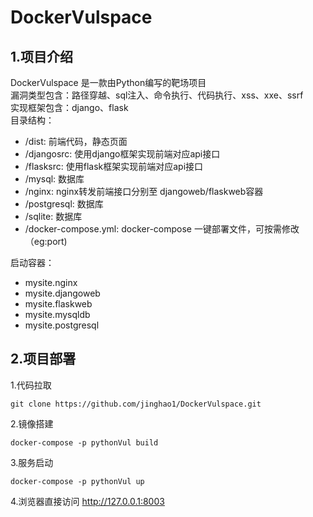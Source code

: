 # DockerVulspace
## 1.项目介绍 
DockerVulspace 是一款由Python编写的靶场项目<br>
漏洞类型包含：路径穿越、sql注入、命令执行、代码执行、xss、xxe、ssrf <br>
实现框架包含：django、flask <br>
目录结构：
 -  /dist: 前端代码，静态页面
 -  /djangosrc: 使用django框架实现前端对应api接口
 -  /flasksrc: 使用flask框架实现前端对应api接口
 -  /mysql: 数据库
 -  /nginx: nginx转发前端接口分别至 djangoweb/flaskweb容器
 -  /postgresql: 数据库
 -  /sqlite: 数据库
 -  /docker-compose.yml: docker-compose 一键部署文件，可按需修改（eg:port)

启动容器：
   -  mysite.nginx
   -  mysite.djangoweb
   -  mysite.flaskweb
   -  mysite.mysqldb
   -  mysite.postgresql

 
## 2.项目部署
1.代码拉取
```shell script
git clone https://github.com/jinghao1/DockerVulspace.git
```
2.镜像搭建
```shell script
docker-compose -p pythonVul build
```
3.服务启动
```shell script
docker-compose -p pythonVul up
``` 
4.浏览器直接访问
http://127.0.0.1:8003